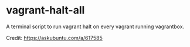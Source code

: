 # vagrant-halt-all
A terminal script to run vagrant halt on every vagrant running vagrantbox.

Credit: https://askubuntu.com/a/617585
